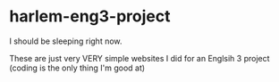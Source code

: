 # harlem-eng3-project
I should be sleeping right now.

These are just very VERY simple websites I did for an Englsih 3 project (coding is the only thing I'm good at)
